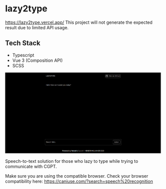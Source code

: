# lazy2type
https://lazy2type.vercel.app/
This project will not generate the expected result due to limited API usage.

## Tech Stack

-   Typescript
-   Vue 3 (Composition API)
-   SCSS

![Lazy2Type](./public/screenshot.png)

Speech-to-text solution for those who lazy to type while trying to communicate with CGPT.

Make sure you are using the compatible browser. Check your browser compatibility here:
https://caniuse.com/?search=speech%20recognition
